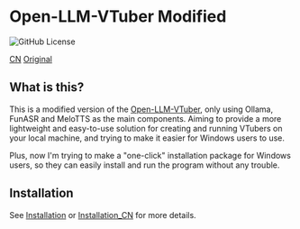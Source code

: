 # Open-LLM-VTuber Modified
![GitHub License](https://img.shields.io/github/license/BadPythonhaha/OpenLLMVTuber)

[CN](README_CN.md)
[Original](./doc/README_Original.md)

## What is this?

This is a modified version of the [Open-LLM-VTuber](https://github.com/t41372/Open-LLM-VTuber), only using Ollama, FunASR and MeloTTS as the main components. Aiming to provide a more lightweight and easy-to-use solution for creating and running VTubers on your local machine, and trying to make it easier for Windows users to use. 

Plus, now I'm trying to make a "one-click" installation package for Windows users, so they can easily install and run the program without any trouble.

## Installation

See [Installation](./doc/install.md) or [Installation_CN](./doc/install_CN.md) for more details.
